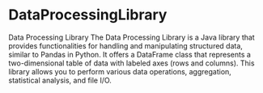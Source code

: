 # DataProcessingLibrary
Data Processing Library
The Data Processing Library is a Java library that provides functionalities for handling and manipulating structured data, similar to Pandas in Python. It offers a DataFrame class that represents a two-dimensional table of data with labeled axes (rows and columns). This library allows you to perform various data operations, aggregation, statistical analysis, and file I/O.
